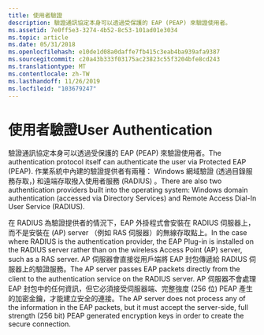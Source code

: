 ```yaml
---
title: 使用者驗證
description: 驗證通訊協定本身可以透過受保護的 EAP (PEAP) 來驗證使用者。
ms.assetid: 7e0ff5e3-3274-4b52-8c53-101ad01e3034
ms.topic: article
ms.date: 05/31/2018
ms.openlocfilehash: e10de1d08a0daffe7fb415c3eab4ba939afa9387
ms.sourcegitcommit: c20a43b333f03175ac23823c55f3204bfe8cd243
ms.translationtype: MT
ms.contentlocale: zh-TW
ms.lasthandoff: 11/26/2019
ms.locfileid: "103679247"
---
```

# <a name="user-authentication"></a><span data-ttu-id="19f13-103">使用者驗證</span><span class="sxs-lookup"><span data-stu-id="19f13-103">User Authentication</span></span>

<span data-ttu-id="19f13-104">驗證通訊協定本身可以透過受保護的 EAP (PEAP) 來驗證使用者。</span><span class="sxs-lookup"><span data-stu-id="19f13-104">The authentication protocol itself can authenticate the user via Protected EAP (PEAP).</span></span> <span data-ttu-id="19f13-105">作業系統中內建的驗證提供者有兩種： Windows 網域驗證 (透過目錄服務存取，) 和遠端存取撥入使用者服務 (RADIUS) 。</span><span class="sxs-lookup"><span data-stu-id="19f13-105">There are also two authentication providers built into the operating system: Windows domain authentication (accessed via Directory Services) and Remote Access Dial-In User Service (RADIUS).</span></span>

<span data-ttu-id="19f13-106">在 RADIUS 為驗證提供者的情況下，EAP 外掛程式會安裝在 RADIUS 伺服器上，而不是安裝在 (AP) server （例如 RAS 伺服器）的無線存取點上。</span><span class="sxs-lookup"><span data-stu-id="19f13-106">In the case where RADIUS is the authentication provider, the EAP Plug-in is installed on the RADIUS server rather than on the wireless Access Point (AP) server, such as a RAS server.</span></span> <span data-ttu-id="19f13-107">AP 伺服器會直接從用戶端將 EAP 封包傳遞給 RADIUS 伺服器上的驗證服務。</span><span class="sxs-lookup"><span data-stu-id="19f13-107">The AP server passes EAP packets directly from the client to the authentication service on the RADIUS server.</span></span> <span data-ttu-id="19f13-108">AP 伺服器不會處理 EAP 封包中的任何資訊，但它必須接受伺服器端、完整強度 (256 位) PEAP 產生的加密金鑰，才能建立安全的連接。</span><span class="sxs-lookup"><span data-stu-id="19f13-108">The AP server does not process any of the information in the EAP packets, but it must accept the server-side, full strength (256 bit) PEAP generated encryption keys in order to create the secure connection.</span></span>

 

 




